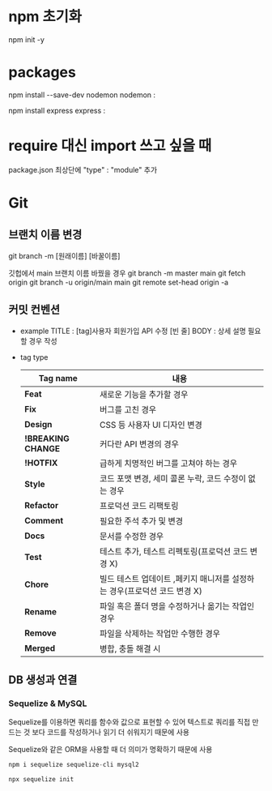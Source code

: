 # npm 초기화

npm init -y

# packages

npm install --save-dev nodemon
nodemon :

npm install express
express :

# require 대신 import 쓰고 싶을 때

package.json 최상단에 "type" : "module" 추가

# Git

## 브랜치 이름 변경

git branch -m [원래이름] [바꿀이름]

깃헙에서 main 브랜치 이름 바꿨을 경우
git branch -m master main
git fetch origin
git branch -u origin/main main
git remote set-head origin -a

## 커밋 컨벤션

- example
  TITLE : [tag]사용자 회원가입 API 수정
  [빈 줄]
  BODY : 상세 설명 필요할 경우 작성

- tag type

  | Tag name             | 내용                                                                      |
  | -------------------- | ------------------------------------------------------------------------- |
  | **Feat**             | 새로운 기능을 추가할 경우                                                 |
  | **Fix**              | 버그를 고친 경우                                                          |
  | **Design**           | CSS 등 사용자 UI 디자인 변경                                              |
  | **!BREAKING CHANGE** | 커다란 API 변경의 경우                                                    |
  | **!HOTFIX**          | 급하게 치명적인 버그를 고쳐야 하는 경우                                   |
  | **Style**            | 코드 포맷 변경, 세미 콜론 누락, 코드 수정이 없는 경우                     |
  | **Refactor**         | 프로덕션 코드 리팩토링                                                    |
  | **Comment**          | 필요한 주석 추가 및 변경                                                  |
  | **Docs**             | 문서를 수정한 경우                                                        |
  | **Test**             | 테스트 추가, 테스트 리펙토링(프로덕션 코드 변경 X)                        |
  | **Chore**            | 빌드 테스트 업데이트 ,페키지 매니저를 설정하는 경우(프로덕션 코드 변경 X) |
  | **Rename**           | 파일 혹은 폴더 명을 수정하거나 옮기는 작업인 경우                         |
  | **Remove**           | 파일을 삭제하는 작업만 수행한 경우                                        |
  | **Merged**           | 병합, 충돌 해결 시                                       |

## DB 생성과 연결

### Sequelize & MySQL

Sequelize를 이용하면 쿼리를 함수와 값으로 표현할 수 있어 텍스트로 쿼리를 직접 만드는 것 보다 코드를 작성하거나 읽기 더 쉬워지기 때문에 사용

Sequelize와 같은 ORM을 사용할 때 더 의미가 명확하기 때문에 사용

```jsx
npm i sequelize sequelize-cli mysql2

npx sequelize init
```
